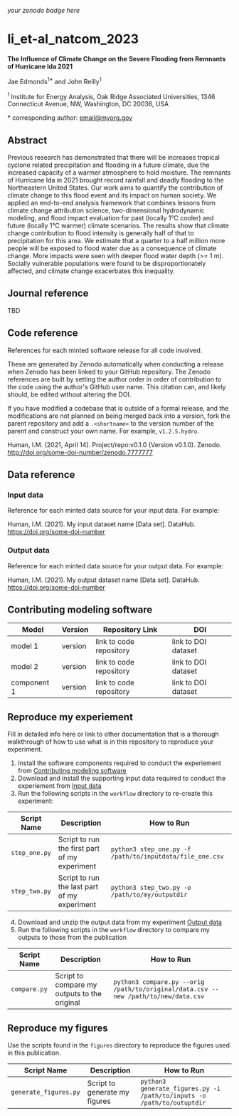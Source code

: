 _your zenodo badge here_

# li_et-al_natcom_2023

**The Influence of Climate Change on the Severe Flooding from Remnants of Hurricane Ida 2021**

Jae Edmonds<sup>1\*</sup> and John Reilly<sup>1</sup>

<sup>1 </sup> Institute for Energy Analysis, Oak Ridge Associated Universities, 1346 Connecticut Avenue, NW, Washington, DC 20036, USA

\* corresponding author:  email@myorg.gov

## Abstract
Previous research has demonstrated that there will be increases tropical cyclone related precipitation and flooding in a future climate, due the increased capacity of a warmer atmosphere to hold moisture. The remnants of Hurricane Ida in 2021 brought record rainfall and deadly flooding to the Northeastern United States. Our work aims to quantify the contribution of climate change to this flood event and its impact on human society. We applied an end-to-end analysis framework that combines lessons from climate change attribution science, two-dimensional hydrodynamic modeling, and flood impact evaluation for past (locally 1°C cooler) and future (locally 1°C warmer) climate scenarios. The results show that climate change contribution to flood intensity is generally half of that to precipitation for this area. We estimate that a quarter to a half million more people will be exposed to flood water due as a consequence of climate change. More impacts were seen with deeper flood water depth (>= 1 m). Socially vulnerable populations were found to be disproportionately affected, and climate change exacerbates this inequality.


## Journal reference
TBD

## Code reference
References for each minted software release for all code involved.  

These are generated by Zenodo automatically when conducting a release when Zenodo has been linked to your GitHub repository. The Zenodo references are built by setting the author order in order of contribution to the code using the author's GitHub user name.  This citation can, and likely should, be edited without altering the DOI.

If you have modified a codebase that is outside of a formal release, and the modifications are not planned on being merged back into a version, fork the parent repository and add a `.<shortname>` to the version number of the parent and construct your own name.  For example, `v1.2.5.hydro`.

Human, I.M. (2021, April 14). Project/repo:v0.1.0 (Version v0.1.0). Zenodo. http://doi.org/some-doi-number/zenodo.7777777

## Data reference

### Input data
Reference for each minted data source for your input data.  For example:

Human, I.M. (2021). My input dataset name [Data set]. DataHub. https://doi.org/some-doi-number

### Output data
Reference for each minted data source for your output data.  For example:

Human, I.M. (2021). My output dataset name [Data set]. DataHub. https://doi.org/some-doi-number

## Contributing modeling software
| Model | Version | Repository Link | DOI |
|-------|---------|-----------------|-----|
| model 1 | version | link to code repository | link to DOI dataset |
| model 2 | version | link to code repository | link to DOI dataset |
| component 1 | version | link to code repository | link to DOI dataset |

## Reproduce my experiement
Fill in detailed info here or link to other documentation that is a thorough walkthrough of how to use what is in this repository to reproduce your experiment.


1. Install the software components required to conduct the experiement from [Contributing modeling software](#contributing-modeling-software)
2. Download and install the supporting input data required to conduct the experiement from [Input data](#input-data)
3. Run the following scripts in the `workflow` directory to re-create this experiment:

| Script Name | Description | How to Run |
| --- | --- | --- |
| `step_one.py` | Script to run the first part of my experiment | `python3 step_one.py -f /path/to/inputdata/file_one.csv` |
| `step_two.py` | Script to run the last part of my experiment | `python3 step_two.py -o /path/to/my/outputdir` |

4. Download and unzip the output data from my experiment [Output data](#output-data)
5. Run the following scripts in the `workflow` directory to compare my outputs to those from the publication

| Script Name | Description | How to Run |
| --- | --- | --- |
| `compare.py` | Script to compare my outputs to the original | `python3 compare.py --orig /path/to/original/data.csv --new /path/to/new/data.csv` |

## Reproduce my figures
Use the scripts found in the `figures` directory to reproduce the figures used in this publication.

| Script Name | Description | How to Run |
| --- | --- | --- |
| `generate_figures.py` | Script to generate my figures | `python3 generate_figures.py -i /path/to/inputs -o /path/to/outuptdir` |
